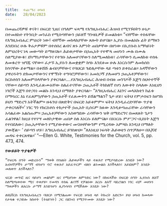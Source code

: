 ```yaml
---
title:  ተጨማሪ ሀሳብ
date:   28/04/2023
---
```


በመጨረሻዎቹ ቀናት፣ በፍርድ ጊዜና በዓለም ፍጻሜ የእግዚአብሔር ሕዝብ የሚገኙበትን ሁኔታ በተመለከተ የትንቢት መንፈስ የሚሰጣቸውን ኃይለኛ ግንዛቤዎች ይመልከቱ። ”ብቸኛው ተስፋቸው የእግዚአብሔር ምህረት ነው፤ ብቸኛው መከላከያቸው ጸሎት ይሆናል። ኢያሱ በመልአኩ ፊት ይማጸን እንደነበረ ሁሉ ቅሬታዎቹም በተሰበረ ልብና ጽኑ እምነት ጠበቃቸው በሆነው በኢየሱስ አማካይነት ለምህረትና ነጻ መውጣት ይማጸናሉ። ሕይወታቸው በኃጢአት የተሞላ መሆኑን ሙሉ በሙሉ ስለሚያውቁ፣ ደካማነታቸውንና የተገቡ አለመሆናቸውን ስለሚመለከቱ፣ ራሳቸውን ሲመለከቱ ተስፋ ለመቁረጥ ዝግጁ ናቸው። ፈታኙ ኢያሱን ለመቋቋም ከጎኑ እንደቆመ ሁሉ እነርሱንም ለመክሰስ ከጎናቸው ይቆማል። በቆሸሹ ልብሶቻቸውና የባህርይ ጉድለታቸው ላይ ጣቱን ይቀስራል። አዳኛቸውን ያዋረዱትን ድክመታቸውንና የሞኝነት ተግባሮቻቸውን፣ አመስጋኝ ያለመሆን ኃጢአቶቻቸውን፣ ክርስቶስን አለመምሰላቸውን ያቀርባል።....የእግዚአብሔር ሕዝብ በብዙ መንገዶች እጅግ ስህተተኞች ናቸው። ሰይጣን እንዲፈጽሙአቸው ስለፈተናቸው ኃጢአቶች ትክክለኛ የሆነ እውቀት ስላለው እነዚህን ነገሮች እጅግ በተጋነነ መልኩ እንዲህ በማለት ያቀርባል፡- “እግዚአብሔር እኔንና መላእክቴን ከፊቱ በማባረር እኔ የፈጸምኳቸውን ኃጢአቶች የፈጸሙትን ይሸልማልን? ጌታ ሆይ፣ ፍትህ የምታሰፍን ከሆንክ ይህን ማድረግ አትችልም። ዙፋንህ በጽድቅና በፍርድ አይቆምም። ፍትህ እንዲፈረድባቸው ጥያቄ ታቀርባለች።’ ነገር ግን የክርስቶስ ተከታዮች ኃጢአት ቢሰሩም ክፉው እንዲቆጣጠራቸው ራሳቸውን አሳልፈው አልሰጡም። ኃጢአቶቻቸውን አስወግደው ራሳቸውን ዝቅ በማድረግና በመጸጸት ጌታን ፈልገዋል፤ ከዚህ የተነሣ መለኮታዊው ጠበቃ ስለ እነርሱ ይለምናል። በእነርሱ ምሥጋና-ቢስነት እጅግ የተበደለው፣ ኃጢአታቸውን የሚያውቀውና መናዘዛቸውንም የሚረዳው አምላክ እንዲህ በማለት ያውጃል፡- ‘ ሰይጣን ሆይ፣ እግዚአብሔር ይገስጽህ። ”ለእነዚህ ነፍሳት ሕይወቴን ሰጥቻለሁ። በእጆቼ መዳፍ ተቀርጸዋል።’ ”—Ellen G. White, Testimonies for the Church, vol. 5, pp. 473, 474.

**የውይይት ጥያቄዎች**

`“የፍርዱ ሰዓት መድረሱን” ማወቅ የየዕለት ሕይወታችን ላይ ተጽእኖ የሚያሳድረው እንዴት ነው? አብዛኞቻችን ታማኝ ብንሆን ኖሮ ተጽእኖ አይፈጥርም ብለን ልንመልስ እንችላለን፣ አይደለም? እንዴት መለወጥ እንችላለን?`

`ፍርድ መጥፎ ዜና ሳይሆን መልካም ዜና የሚሆነው ለምንድር ነው? በክፍላችሁ በፍርድ ሰዓት ኢየሱስ ለእኛ ስለሚጫወተው ሚና ተወያዩ። የመዳን ተስፋ ልናገኝ የቻልነው እርሱ ለእኛ ባደረገልን ነገር ብቻ መሆኑን ማወቃችን ለእርሱ ታማኝ እንድንሆን ሊያነሳሳን የሚችለው እንዴት ነው?`

`ለዩኒቨርስ የእግዚአብሔርን ባህርይ በሚገልጠው የፍርድ ሀሳብ ላይ ትኩረት አድርጉ። ይህ ሀሳብ ከመላው የታላቁ ተጋድሎ ክስተት (ትዕይንት) ጋር በደንብ የሚገጥመው እንዴት ነው?`